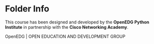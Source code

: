 # Folder Info

This course has been designed and developed by the **OpenEDG Python Institute**
in partnership with the **Cisco Networking Academy**.

OpenEDG | OPEN EDUCATION AND DEVELOPMENT GROUP
